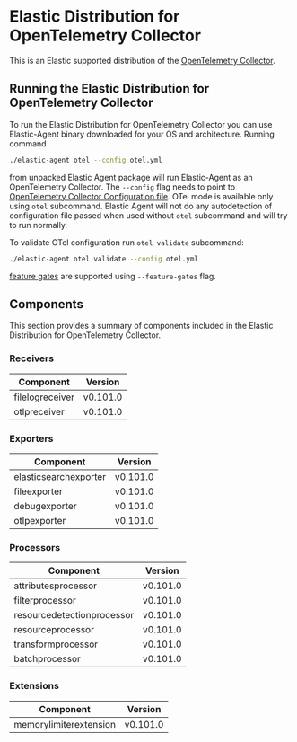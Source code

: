 # Elastic Distribution for OpenTelemetry Collector

This is an Elastic supported distribution of the [OpenTelemetry Collector](https://github.com/open-telemetry/opentelemetry-collector).

## Running the Elastic Distribution for OpenTelemetry Collector

To run the Elastic Distribution for OpenTelemetry Collector you can use Elastic-Agent binary downloaded for your OS and architecture. 
Running command 

```bash
./elastic-agent otel --config otel.yml
```

from unpacked Elastic Agent package will run Elastic-Agent as an OpenTelemetry Collector. The `--config` flag needs to point to [OpenTelemetry Collector Configuration file](https://opentelemetry.io/docs/collector/configuration/). OTel mode is available only using `otel` subcommand. Elastic Agent will not do any autodetection of configuration file passed when used without `otel` subcommand and will try to run normally.


To validate OTel configuration run `otel validate` subcommand:

```bash
./elastic-agent otel validate --config otel.yml
```

[feature gates](https://github.com/open-telemetry/opentelemetry-collector/blob/main/featuregate/README.md#controlling-gates) are supported using `--feature-gates` flag.

## Components

This section provides a summary of components included in the Elastic Distribution for OpenTelemetry Collector.


### Receivers

| Component | Version |
|---|---|
| filelogreceiver | v0.101.0|
| otlpreceiver | v0.101.0|




### Exporters

| Component | Version |
|---|---|
| elasticsearchexporter | v0.101.0|
| fileexporter | v0.101.0|
| debugexporter | v0.101.0|
| otlpexporter | v0.101.0|




### Processors

| Component | Version |
|---|---|
| attributesprocessor | v0.101.0|
| filterprocessor | v0.101.0|
| resourcedetectionprocessor | v0.101.0|
| resourceprocessor | v0.101.0|
| transformprocessor | v0.101.0|
| batchprocessor | v0.101.0|




### Extensions

| Component | Version |
|---|---|
| memorylimiterextension | v0.101.0|

